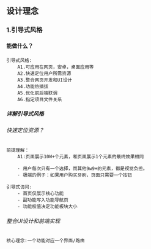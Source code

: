 ## 设计理念

### 1.引导式风格

#### 能做什么？

```
引导式风格:
	A1.可应用在网页，安卓，桌面应用等
	A2.快速定位用户所需资源
	A3.整合网页开发和UI设计
	A4.功能热插拔
	A5.优化前后端联调
	A6.指定项目文件关系
```



##### 详解引导式风格

###### 快速定位资源？

```
前提理解：	
	A1:页面展示10W+个元素，和页面展示1个元素的最终效果相同
	
	· 用户每次只有一个选择，而其他9w9+的元素，都是视觉负担。
	· 极端的例子：如果用户购买牙刷，页面只需要一个按钮 
	
引导式访问:
	- 首页仅展示核心功能
	- 副功能写入功能导航页
	- 功能权值决定功能板块大小
```

###### 整合UI设计和前端实现

```
核心理念:一个功能对应一个界面/路由
```











